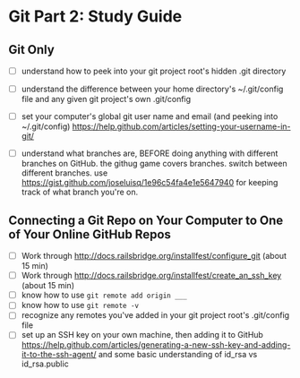 # Git Part 2: Study Guide

## Git Only

- [ ] understand how to peek into your git project root's hidden .git directory

- [ ] understand the difference between your home directory's ~/.git/config file and any given git project's own .git/config

- [ ] set your computer's global git user name and email (and peeking into ~/.git/config) https://help.github.com/articles/setting-your-username-in-git/

- [ ] understand what branches are, BEFORE doing anything with different branches on GitHub. the githug game covers branches. switch between different branches. use https://gist.github.com/joseluisq/1e96c54fa4e1e5647940 for keeping track of what branch you're on.

## Connecting a Git Repo on Your Computer to One of Your Online GitHub Repos

- [ ] Work through http://docs.railsbridge.org/installfest/configure_git (about 15 min)
- [ ] Work through http://docs.railsbridge.org/installfest/create_an_ssh_key (about 15 min)
- [ ] know how to use `git remote add origin ___`
- [ ] know how to use `git remote -v`
- [ ] recognize any remotes you've added in your git project root's .git/config file
- [ ] set up an SSH key on your own machine, then adding it to GitHub https://help.github.com/articles/generating-a-new-ssh-key-and-adding-it-to-the-ssh-agent/ and some basic understanding of id_rsa vs id_rsa.public
